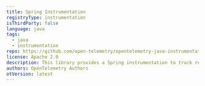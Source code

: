 ```yaml
---
title: Spring Instrumentation
registryType: instrumentation
isThirdParty: false
language: java
tags:
  - java
  - instrumentation
repo: https://github.com/open-telemetry/opentelemetry-java-instrumentation/tree/master/instrumentation/spring
license: Apache 2.0
description: This library provides a Spring instrumentation to track requests through OpenTelemetry.
authors: OpenTelemetry Authors
otVersion: latest
---
```


